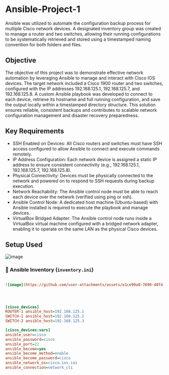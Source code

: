 # Ansible-Project-1
Ansible was utilized to automate the configuration backup process for multiple Cisco network devices. A designated inventory group was created to manage a router and two switches, allowing their running configurations to be systematically retrieved and stored using a timestamped naming convention for both folders and files.

## Objective
The objective of this project was to demonstrate effective network automation by leveraging Ansible to manage and interact with Cisco IOS devices. The target network included a Cisco 1900 router and two switches, configured with the IP addresses 192.168.125.1, 192.168.125.7, and 192.168.125.8. A custom Ansible playbook was developed to connect to each device, retrieve its hostname and full running configuration, and save the output locally within a timestamped directory structure. This solution ensures reliable, consistent backups and contributes to scalable network configuration management and disaster recovery preparedness.

## Key Requirements
- SSH Enabled on Devices: All Cisco routers and switches must have SSH access configured to allow Ansible to connect and execute commands remotely.
- IP Address Configuration: Each network device is assigned a static IP address to ensure consistent connectivity (e.g., 192.168.125.1, 192.168.125.7, 192.168.125.8).
- Physical Connectivity: Devices must be physically connected to the network and powered on to respond to SSH requests during backup execution.
- Network Reachability: The Ansible control node must be able to reach each device over the network (verified using ping or ssh).
- Ansible Control Node: A dedicated host machine (Ubuntu-based) with Ansible installed is required to execute the playbook and manage devices.
- VirtualBox Bridged Adapter: The Ansible control node runs inside a VirtualBox virtual machine configured with a bridged network adapter, enabling it to operate on the same LAN as the physical Cisco devices.

## Setup Used 
![image](https://github.com/user-attachments/assets/e1ce99a0-7690-40f4-9481-58f246aadbed)




### 📁 Ansible Inventory (`inventory.ini`)

```ini

![image](https://github.com/user-attachments/assets/e1ce99a0-7690-40f4-9481-58f246aadbed)




[cisco_devices]
ROUTER-1 ansible_host=192.168.125.1
SWITCH-1 ansible_host=192.168.125.2
SWITCH-2 ansible_host=192.168.125.3

[cisco_devices:vars]
ansible_user=cisco
ansible_password=cisco
ansible_port=22
ansible_become=yes
ansible_become_method=enable
ansible_become_password=cisco
ansible_network_os=cisco.ios.ios
ansible_connection=network_cli
```

